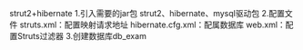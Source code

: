strut2+hibernate
1.引入需要的jar包
    strut2、hibernate、mysql驱动包
2.配置文件 
    struts.xml：配置映射请求地址
    hibernate.cfg.xml：配属数据库
    web.xml：配置Struts过滤器
3.创建数据库db_exam

